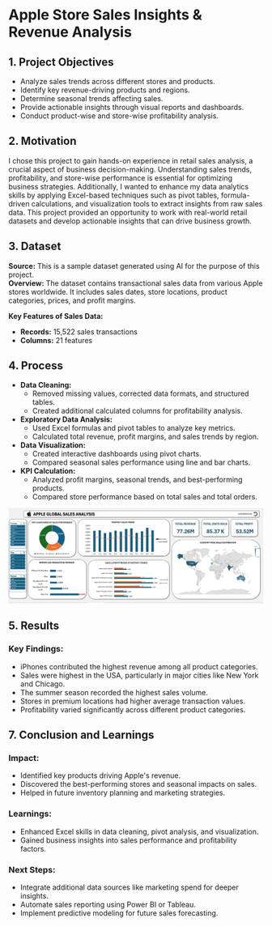 # Apple Store Sales Insights & Revenue Analysis

## 1. Project Objectives

- Analyze sales trends across different stores and products.
- Identify key revenue-driving products and regions.
- Determine seasonal trends affecting sales.
- Provide actionable insights through visual reports and dashboards.
- Conduct product-wise and store-wise profitability analysis.

## 2. Motivation

I chose this project to gain hands-on experience in retail sales analysis, a crucial aspect of business decision-making. Understanding sales trends, profitability, and store-wise performance is essential for optimizing business strategies. Additionally, I wanted to enhance my data analytics skills by applying Excel-based techniques such as pivot tables, formula-driven calculations, and visualization tools to extract insights from raw sales data. This project provided an opportunity to work with real-world retail datasets and develop actionable insights that can drive business growth.

## 3. Dataset

**Source:** This is a sample dataset generated using AI for the purpose of this project.  
**Overview:** The dataset contains transactional sales data from various Apple stores worldwide. It includes sales dates, store locations, product categories, prices, and profit margins.

**Key Features of Sales Data:**
- **Records:** 15,522 sales transactions
- **Columns:** 21 features

## 4. Process 

- **Data Cleaning:**
  - Removed missing values, corrected data formats, and structured tables.
  - Created additional calculated columns for profitability analysis.
- **Exploratory Data Analysis:**
  - Used Excel formulas and pivot tables to analyze key metrics.
  - Calculated total revenue, profit margins, and sales trends by region.
- **Data Visualization:**
  - Created interactive dashboards using pivot charts.
  - Compared seasonal sales performance using line and bar charts.
- **KPI Calculation:**
  - Analyzed profit margins, seasonal trends, and best-performing products.
  - Compared store performance based on total sales and total orders.

![Project 1 Dashboard](Project%201%20Dashboard.png)    

## 5. Results

### Key Findings:
- iPhones contributed the highest revenue among all product categories.
- Sales were highest in the USA, particularly in major cities like New York and Chicago.
- The summer season recorded the highest sales volume.
- Stores in premium locations had higher average transaction values.
- Profitability varied significantly across different product categories.


## 7. Conclusion and Learnings

### Impact:
- Identified key products driving Apple's revenue.
- Discovered the best-performing stores and seasonal impacts on sales.
- Helped in future inventory planning and marketing strategies.

### Learnings:
- Enhanced Excel skills in data cleaning, pivot analysis, and visualization.
- Gained business insights into sales performance and profitability factors.

### Next Steps:
- Integrate additional data sources like marketing spend for deeper insights.
- Automate sales reporting using Power BI or Tableau.
- Implement predictive modeling for future sales forecasting.

